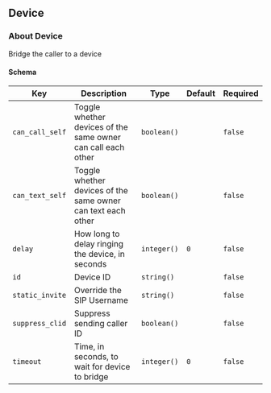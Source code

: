 ## Device

### About Device

Bridge the caller to a device

#### Schema



Key | Description | Type | Default | Required
--- | ----------- | ---- | ------- | --------
`can_call_self` | Toggle whether devices of the same owner can call each other | `boolean()` |   | `false`
`can_text_self` | Toggle whether devices of the same owner can text each other | `boolean()` |   | `false`
`delay` | How long to delay ringing the device, in seconds | `integer()` | `0` | `false`
`id` | Device ID | `string()` |   | `false`
`static_invite` | Override the SIP Username | `string()` |   | `false`
`suppress_clid` | Suppress sending caller ID | `boolean()` |   | `false`
`timeout` | Time, in seconds, to wait for device to bridge | `integer()` | `0` | `false`



